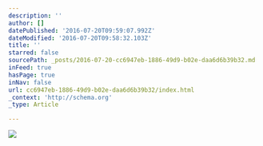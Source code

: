 ```yaml
---
description: ''
author: []
datePublished: '2016-07-20T09:59:07.992Z'
dateModified: '2016-07-20T09:58:32.103Z'
title: ''
starred: false
sourcePath: _posts/2016-07-20-cc6947eb-1886-49d9-b02e-daa6d6b39b32.md
inFeed: true
hasPage: true
inNav: false
url: cc6947eb-1886-49d9-b02e-daa6d6b39b32/index.html
_context: 'http://schema.org'
_type: Article

---
```

![](https://the-grid-user-content.s3-us-west-2.amazonaws.com/dbf94f83-27f0-44c9-b203-bfa06c47f7b9.png)